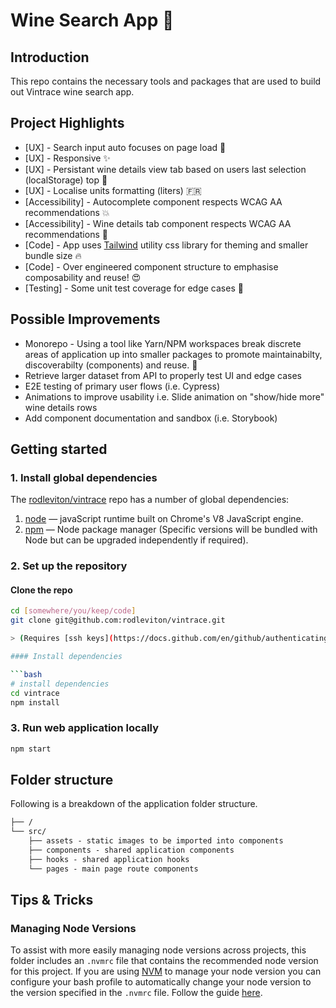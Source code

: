 # Wine Search App 🍷

## Introduction

This repo contains the necessary tools and packages that are used to build out Vintrace wine search app.

## Project Highlights

* [UX] - Search input auto focuses on page load 🤯
* [UX] - Responsive ✨
* [UX] - Persistant wine details view tab based on users last selection (localStorage) top	🐘
* [UX] - Localise units formatting (liters) 🇫🇷
* [Accessibility] - Autocomplete component respects WCAG AA recommendations 💥
* [Accessibility] - Wine details tab component respects WCAG AA recommendations 🌈
* [Code] - App uses [Tailwind](https://tailwindcss.com/) utility css library for theming and smaller bundle size 🔥
* [Code] - Over engineered component structure to emphasise composability and reuse! 😍
* [Testing] - Some unit test coverage for edge cases 🤠

## Possible Improvements
* Monorepo - Using a tool like Yarn/NPM workspaces break discrete areas of application up into smaller packages to promote maintainabilty, discoverabilty (components) and reuse. 🚝
* Retrieve larger dataset from API to properly test UI and edge cases
* E2E testing of primary user flows (i.e. Cypress)
* Animations to improve usability i.e. Slide animation on "show/hide more" wine details rows
* Add component documentation and sandbox (i.e. Storybook)
  
## Getting started

### 1. Install global dependencies

The [rodleviton/vintrace](https://github.com/rodleviton/vintrace) repo has a number of global dependencies:

1. [node](https://nodejs.org/en/) — javaScript runtime built on Chrome's V8 JavaScript engine.
2. [npm](https://www.npmjs.com/get-npm) — Node package manager (Specific versions will be bundled with Node but can be upgraded independently if required).

### 2. Set up the repository

#### Clone the repo

```bash
cd [somewhere/you/keep/code]
git clone git@github.com:rodleviton/vintrace.git

> (Requires [ssh keys](https://docs.github.com/en/github/authenticating-to-github/connecting-to-github-with-ssh) to be configured)

#### Install dependencies

```bash
# install dependencies
cd vintrace
npm install
```

### 3. Run web application locally

```bash
npm start
```

## Folder structure

Following is a breakdown of the application folder structure.

```markdown
├── /
└── src/
    ├── assets - static images to be imported into components
    ├── components - shared application components
    ├── hooks - shared application hooks
    └── pages - main page route components
```

## Tips & Tricks

### Managing Node Versions

To assist with more easily managing node versions across projects, this folder includes an `.nvmrc` file that contains the recommended node version for this project. If you are using [NVM](https://github.com/nvm-sh) to manage your node version you can configure your bash profile to automatically change your node version to the version specified in the `.nvmrc` file. Follow the guide [here](https://github.com/nvm-sh/nvm#nvmrc).